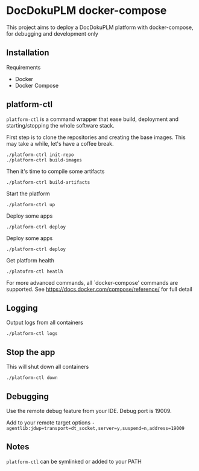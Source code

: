 # DocDokuPLM docker-compose

This project aims to deploy a DocDokuPLM platform with docker-compose, for debugging and development only

## Installation

Requirements

* Docker
* Docker Compose

## platform-ctl

`platform-ctl` is a command wrapper that ease build, deployment and starting/stopping the whole software stack.

First step is to clone the repositories and creating the base images. This may take a while, let's have a coffee break.

	./platform-ctrl init-repo
	./platform-ctrl build-images

Then it's time to compile some artifacts

    ./platform-ctrl build-artifacts

Start the platform

	./platform-ctrl up

Deploy some apps

	./platform-ctrl deploy

Deploy some apps

	./platform-ctrl deploy

Get platform health

	./platofrm-ctl heatlh

For more advanced commands, all `docker-compose' commands are supported. See https://docs.docker.com/compose/reference/ for full detail

## Logging

Output logs from all containers

	./platform-ctl logs

## Stop the app

This will shut down all containers

	./platform-ctl down

## Debugging

Use the remote debug feature from your IDE. Debug port is 19009.

Add to your remote target options `-agentlib:jdwp=transport=dt_socket,server=y,suspend=n,address=19009`

## Notes

`platform-ctl` can be symlinked or added to your PATH